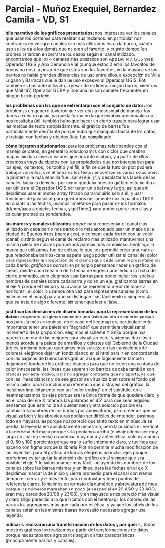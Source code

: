 # Parcial - Muñoz Exequiel, Bernardez Camila - VD, S1

**hilo narrativo de los gráficos presentados:** nos interesaba ver los canales que usan los porteños para realizar sus reclamos. 
en particular nos centramos en ver que canales son más utilizados en cada barrio, cuánto uso se les da a los demás que no eran el favorito, y cuánto tiempo (en promedio) tardan en cerrarse los casos según el canal utilizado. 
encontramos que los 4 canales más utilizados son App BA 147, GCS Web, Operador UGIS y App Denuncia Vial (aunque estos 2 eran los favoritos de pocos barrios). a pesar de que estos son los favoritos, en la mayoría de los barrios no había grandes diferencias de uso entre ellos, a excepción de Villa Lugano y Barracas que le dan un uso excesivo al Operador UGIS. Boti también es bastante utilizado, a pesar de no liderar ningún barrio, mientras que Mail 147, Operador GCBA y Comuna no son canales frecuentes en ningún barrio porteño.


**los problemas con los que se enfrentaron con el conjunto de datos:** los problemas en general tuvieron que ver con la necesidad de manejar los datos a nuestro gusto, ya que la forma en la que estaban presentados no nos resultaba útil. también hubo que hacer un cierto trabajo para lograr usar las marcas de texto apropiadamente. el gráfico de barras fue particularmente desafiante porque hubo que manipular bastante los datos, y trabajar con fechas y objetos Date fue complicado

**cómo lograron solucionarlos:** para los problemas relacioandos con el manejo de datos, en general lo solucionamos con ciclos que creaban mapas con las claves y valores que nos interesaban, y a partir de ellos creamos arrays de objetos con las propiedades que nos interesaban para los ejes, los textos, los tooltip y el fill, a fin de que la función plot pudiera trabajar con ellos.
con el tema de los textos encontramos varias soluciones. la primera y la más sencilla fue usar el eje 'y', y desplazar los labels de los canales hacia la derecha. por como quedaba nuestro gráfico esto no iba a ser útil para el Operador UGIS por tener un label muy largo, así que ahí decidimos usar el mismo array filtrado para incluirlo solo a él, y usar funciones de javascript para quedarnos únicamente con la palabra 'UGIS'.
en cuanto a las fechas, usamos timeParse para pasar de los formatos dd/mm/aaaa a objetos fechas, y getTime() para poder operar con ellas y calcular promedios ponderados. 

**las marcas y canales utilizados:**
*mapa:* para representar el canal más utilizado en cada barrio nos pareció lo más apropiado usar un mapa de la ciudad de Buenos Aires (marca geo), y colorear cada barrio con un color (canal) distinto según el canal de reclamo más utilizado. mantuvimos una misma paleta de colores porque nos pareció más armonioso.
*heatmap:* la marca que utilizamos fue de celdas, lo que nos permitió crear una matriz que relacionaba barrios-canales para luego poder utilizar el canal del color para representar la proporción de reclamos que cada canal representaba en cada barrio.
*gráfico de barras:* en principio pensamos hacer un gráfico de lineas, donde cada linea iría de la fecha de ingreso promedio a la fecha de cierre promedio, pero elegimos usar barras para poder incluir los labels o nombres de canales sobre cada barra y no en un eje. graficamos barras en el eje Y porque el tiempo y su avance se representa mejor de manera horizontal. el color lo usamos otra vez para representar canales (como hicimos en el mapa) para que se distingan más fácilmente a simple vista que se trata de algo diferente, sin tener que leer el label.

**justificar las decisiones de diseño tomadas para la representación de los datos:**
en general elegimos mantener una única paleta de colores porque nos parecía más armonioso. en el caso del heatmap era particularmente importante tener una paleta en "degradé" que permitiera visualizar el incremento de la proporción. elegimos el scheme YlGnBu porque nos pareció que era de las mejores para visualizar esto, y además iba más o menos acorde a la paleta de amarillos y celestes del Gobierno de la Ciudad (no es la misma porque queriámos más sutileza en las transiciones de colores).
elegimos dejar un fondo blanco en el html para ir en concordancia con las páginas de buenosaires.gob.ar, así que lógicamente también dejamos el fondo de los gráficos blancos para que no creen una ventana de color innecesaria. las líneas que separan los barrios de caba también son blancas por este motivo, para no agregar contraste que no aporta, ya que con las líneas blancas y de ese grosor se visualiza bien sobre el fondo del mismo color. para no incluir una referencia que distrajera del gráfico, la incluimos implícitamente con un "color coding" en el subtítulo.
en el heatmap usamos los ejes porque era la única forma de que quedara claro, y en el caso del eje X rotamos las palabras en 45˚ para que sean legibles. pensamos que esto no iba a quedar bien y otra solución posible era cambiar los nombres de los barrios por abreviaturas, pero creemos que se visualiza bien y las abreviaturas podían ser difíciles de entender. pusimos todo en mayúsculas porque nos pareció que tanto texto en minúscula se perdía. la leyenda era absolutamente necesaria, pero la pusimos en vertical a la derecha del mapa porque si la poníamos arriba (o abajo) debía ser muy larga (lo cuál no servía) o quedaba muy corta y antiestética. solo marcamos el 0, 50 y 100 porciento porque era lo suficientemente claro, y tuvimos que hacerlo con figma porque la librería Plot no permite mucha modificación de las leyendas.
para el gráfico de barras elegimos no incluir ejes porque preferimos evitar quitar la atención del gráfico en sí siempre que sea posible. el eje Y lo solucionamos muy fácil, incluyendo los nombres de los canales sobre las barras mismas y en línea. para las fechas en el eje X decidimos marcar la de inicio y cierre promedio para el canal con menos tiempo en cerrar y el más lento, para contrastar y tener puntos de referencia claros. lo hicimos en formato día numérico y abreviatura de mes porque los números mareaban un poco (en especial en 20 AGO y 23 AGO, eran muy parecidos 20/08 y 23/08), y en mayúscula nos pareció más visual y claro (algo parecido a lo que hicimos con el heatmap). los colores de las barras los agregamos más que nada por estética, y ya que los labels de los canales están en las mismas barras no resultó necesario agregar una leyenda.

**indicar si realizaron una transformación de los datos y por qué:**
sí, todos nuestros gráficos los realizamos a partir de transformaciones de datos porque necesitabamos agruparlos según ciertas características (principalmente barrios y canales).